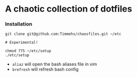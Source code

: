 # A chaotic collection of dotfiles

### Installation

```
git clone git@github.com:Timmehs/chaosfiles.git ~/etc

# Experimental!

chmod 775 ~/etc/setup
./etc/setup
```

- `aliaz` will open the bash aliases file in vim
- `brefresh` will refresh bash config
